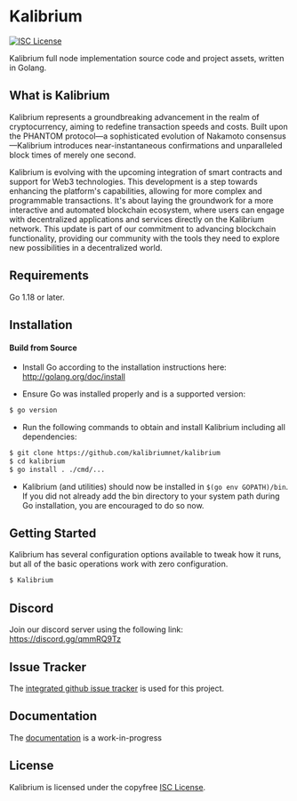 
Kalibrium
====

[![ISC License](http://img.shields.io/badge/license-ISC-blue.svg)](https://choosealicense.com/licenses/isc/)


Kalibrium full node implementation source code and project assets, written in Golang.

## What is Kalibrium

Kalibrium represents a groundbreaking advancement in the realm of cryptocurrency, aiming to redefine transaction speeds and costs. Built upon the PHANTOM protocol—a sophisticated evolution of Nakamoto consensus—Kalibrium introduces near-instantaneous confirmations and unparalleled block times of merely one second. 

Kalibrium is evolving with the upcoming integration of smart contracts and support for Web3 technologies. This development is a step towards enhancing the platform's capabilities, allowing for more complex and programmable transactions. It's about laying the groundwork for a more interactive and automated blockchain ecosystem, where users can engage with decentralized applications and services directly on the Kalibrium network. This update is part of our commitment to advancing blockchain functionality, providing our community with the tools they need to explore new possibilities in a decentralized world.

## Requirements

Go 1.18 or later.

## Installation

#### Build from Source

- Install Go according to the installation instructions here:
  http://golang.org/doc/install

- Ensure Go was installed properly and is a supported version:

```bash
$ go version
```

- Run the following commands to obtain and install Kalibrium including all dependencies:

```bash
$ git clone https://github.com/kalibriumnet/kalibrium
$ cd kalibrium
$ go install . ./cmd/...
```

- Kalibrium (and utilities) should now be installed in `$(go env GOPATH)/bin`. If you did
  not already add the bin directory to your system path during Go installation,
  you are encouraged to do so now.


## Getting Started

Kalibrium has several configuration options available to tweak how it runs, but all
of the basic operations work with zero configuration.

```bash
$ Kalibrium
```

## Discord
Join our discord server using the following link: https://discord.gg/qmmRQ9Tz

## Issue Tracker

The [integrated github issue tracker](https://github.com/kalibriumnet/kalibrium/issues)
is used for this project.


## Documentation

The [documentation](https://github.com/kalibriumnet/docs) is a work-in-progress

## License

Kalibrium is licensed under the copyfree [ISC License](https://choosealicense.com/licenses/isc/).
